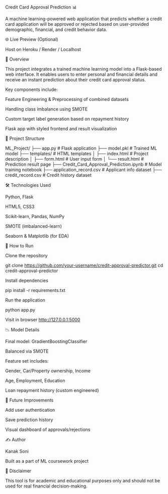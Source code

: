 Credit Card Approval Prediction 📊

A machine learning-powered web application that predicts whether a credit card application will be approved or rejected based on user-provided demographic, financial, and credit behavior data.

🌐 Live Preview (Optional)

Host on Heroku / Render / Localhost

🔎 Overview

This project integrates a trained machine learning model into a Flask-based web interface. It enables users to enter personal and financial details and receive an instant prediction about their credit card approval status.

Key components include:

Feature Engineering & Preprocessing of combined datasets

Handling class imbalance using SMOTE

Custom target label generation based on repayment history

Flask app with styled frontend and result visualization

📄 Project Structure

ML_Project/
├── app.py                           # Flask application
├── model.pkl                        # Trained ML model
├── templates/                       # HTML templates
│   ├── index.html                   # Project description
│   ├── form.html                    # User input form
│   └── result.html                  # Prediction result page
├── Credit_Card_Approval_Prediction.ipynb  # Model training notebook
├── application_record.csv          # Applicant info dataset
├── credit_record.csv               # Credit history dataset

🛠️ Technologies Used

Python, Flask

HTML5, CSS3

Scikit-learn, Pandas, NumPy

SMOTE (imbalanced-learn)

Seaborn & Matplotlib (for EDA)

🚀 How to Run

Clone the repository

git clone https://github.com/your-username/credit-approval-predictor.git
cd credit-approval-predictor

Install dependencies

pip install -r requirements.txt

Run the application

python app.py

Visit in browser
http://127.0.0.1:5000


📉 Model Details

Final model: GradientBoostingClassifier

Balanced via SMOTE

Feature set includes:

Gender, Car/Property ownership, Income

Age, Employment, Education

Loan repayment history (custom engineered)

📆 Future Improvements

Add user authentication

Save prediction history

Visual dashboard of approvals/rejections

✍️ Author

Kanak Soni

Built as a part of ML coursework project

🚫 Disclaimer

This tool is for academic and educational purposes only and should not be used for real financial decision-making.

